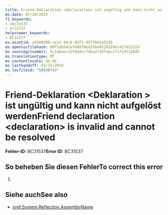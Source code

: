 ```yaml
---
title: Friend-Deklaration <declaration> ist ungültig und kann nicht aufgelöst werden
ms.date: 07/20/2015
f1_keywords:
- vbc31537
- bc31537
helpviewer_keywords:
- BC31537
ms.assetid: a5b88d90-ce11-44cb-8df2-457f661a553b
ms.openlocfilehash: 89f5db542a7686f8ee53be0529169a1427023324
ms.sourcegitcommit: 5c1abeec15fbddcc7dbaa729fabc1f1f29f12045
ms.translationtype: MT
ms.contentlocale: de-DE
ms.lasthandoff: 03/15/2019
ms.locfileid: "58030743"
---
```

# <a name="friend-declaration-declaration-is-invalid-and-cannot-be-resolved"></a><span data-ttu-id="21713-102">Friend-Deklaration \<Deklaration > ist ungültig und kann nicht aufgelöst werden</span><span class="sxs-lookup"><span data-stu-id="21713-102">Friend declaration \<declaration> is invalid and cannot be resolved</span></span>
<span data-ttu-id="21713-103">**Fehler-ID:** BC31537</span><span class="sxs-lookup"><span data-stu-id="21713-103">**Error ID:** BC31537</span></span>  
  
## <a name="to-correct-this-error"></a><span data-ttu-id="21713-104">So beheben Sie diesen Fehler</span><span class="sxs-lookup"><span data-stu-id="21713-104">To correct this error</span></span>  
  
1.  
  
## <a name="see-also"></a><span data-ttu-id="21713-105">Siehe auch</span><span class="sxs-lookup"><span data-stu-id="21713-105">See also</span></span>

- <xref:System.Reflection.AssemblyName>
